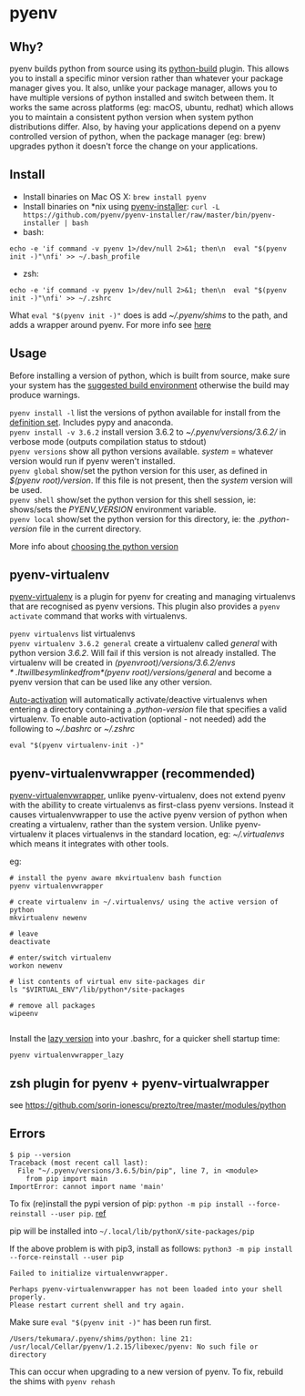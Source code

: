 # pyenv

## Why?

pyenv builds python from source using its [python-build](https://github.com/pyenv/pyenv/tree/master/plugins/python-build) plugin. This allows you to install a specific minor version rather than whatever your package manager gives you. It also, unlike your package manager, allows you to have multiple versions of python installed and switch between them. It works the same across platforms (eg: macOS, ubuntu, redhat) which allows you to maintain a consistent python version when system python distributions differ. Also, by having your applications depend on a pyenv controlled version of python, when the package manager (eg: brew) upgrades python it doesn't force the change on your applications.

##  Install

* Install binaries on Mac OS X: ```brew install pyenv```
* Install binaries on *nix using [pyenv-installer](https://github.com/pyenv/pyenv-installer): ```curl -L https://github.com/pyenv/pyenv-installer/raw/master/bin/pyenv-installer | bash```
* bash: 
```
echo -e 'if command -v pyenv 1>/dev/null 2>&1; then\n  eval "$(pyenv init -)"\nfi' >> ~/.bash_profile
```
* zsh:
```
echo -e 'if command -v pyenv 1>/dev/null 2>&1; then\n  eval "$(pyenv init -)"\nfi' >> ~/.zshrc
```

What ```eval "$(pyenv init -)"``` does is add *~/.pyenv/shims* to the path, and adds a wrapper around pyenv. For more info see [here](https://github.com/pyenv/pyenv#advanced-configuration)

## Usage

Before installing a version of python, which is built from source, make sure your system has the [suggested build environment](https://github.com/pyenv/pyenv/wiki#suggested-build-environment) otherwise the build may produce warnings.

```pyenv install -l``` list the versions of python available for install from the [definition set](https://github.com/pyenv/pyenv/tree/master/plugins/python-build/share/python-build). Includes pypy and anaconda.  
```pyenv install -v 3.6.2``` install version 3.6.2 to *~/.pyenv/versions/3.6.2/* in verbose mode (outputs compilation status to stdout)  
```pyenv versions``` show all python versions available. *system* =  whatever version would run if pyenv weren't installed.  
```pyenv global``` show/set the python version for this user, as defined in *$(pyenv root)/version*. If this file is not present, then the *system* version will be used.  
```pyenv shell``` show/set the python version for this shell session, ie: shows/sets the *PYENV_VERSION* environment variable.  
```pyenv local``` show/set the python version for this directory, ie: the *.python-version* file in the current directory.

More info about [choosing the python version](https://github.com/pyenv/pyenv#choosing-the-python-version)

## pyenv-virtualenv

[pyenv-virtualenv](https://github.com/pyenv/pyenv-virtualenv) is a plugin for pyenv for creating and managing virtualenvs that are recognised as pyenv versions. This plugin also provides a ```pyenv activate``` command that works with virtualenvs.

```pyenv virtualenvs``` list virtualenvs  
```pyenv virtualenv 3.6.2 general``` create a virtualenv called *general* with python version *3.6.2*. Will fail if this version is not already installed. The virtualenv will be created in *$(pyenv root)/versions/3.6.2/envs*. It will be symlinked from *$(pyenv root)/versions/general* and become a pyenv version that can be used like any other version.  

[Auto-activation](https://github.com/pyenv/pyenv-virtualenv#activate-virtualenv) will automatically activate/deactive virtualenvs when entering a directory containing a *.python-version* file that specifies a valid virtualenv. To enable auto-activation (optional - not needed) add the following to *~/.bashrc* or *~/.zshrc*
```
eval "$(pyenv virtualenv-init -)"
```

## pyenv-virtualenvwrapper (recommended)

[pyenv-virtualenvwrapper](https://github.com/pyenv/pyenv-virtualenvwrapper), unlike pyenv-virtualenv, does not extend pyenv with the abillity to create virtualenvs as first-class pyenv versions. Instead it causes virtualenvwrapper to use the active pyenv version of python when creating a virtualenv, rather than the system version. Unlike pyenv-virtualenv it places virtualenvs in the standard location, eg: *~/.virtualenvs* which means it integrates with other tools.  

eg:
```
# install the pyenv aware mkvirtualenv bash function
pyenv virtualenvwrapper

# create virtualenv in ~/.virtualenvs/ using the active version of python
mkvirtualenv newenv

# leave
deactivate

# enter/switch virtualenv
workon newenv

# list contents of virtual env site-packages dir 
ls "$VIRTUAL_ENV"/lib/python*/site-packages 

# remove all packages
wipeenv


```

Install the [lazy version](https://virtualenvwrapper.readthedocs.io/en/latest/install.html?highlight=lazy#lazy-loading) into your .bashrc, for a quicker shell startup time:
```
pyenv virtualenvwrapper_lazy
```

## zsh plugin for pyenv + pyenv-virtualwrapper

see https://github.com/sorin-ionescu/prezto/tree/master/modules/python

## Errors

```
$ pip --version
Traceback (most recent call last):
  File "~/.pyenv/versions/3.6.5/bin/pip", line 7, in <module>
    from pip import main
ImportError: cannot import name 'main'
```

To fix (re)install the pypi version of pip:  ```python -m pip install --force-reinstall --user pip```. [ref](https://github.com/pyenv/pyenv/issues/1141)

pip will be installed into ```~/.local/lib/pythonX/site-packages/pip```

If the above problem is with pip3, install as follows: ```python3 -m pip install --force-reinstall --user pip```


```
Failed to initialize virtualenvwrapper.

Perhaps pyenv-virtualenvwrapper has not been loaded into your shell properly.
Please restart current shell and try again.
```

Make sure `eval "$(pyenv init -)"` has been run first. 


```
/Users/tekumara/.pyenv/shims/python: line 21: /usr/local/Cellar/pyenv/1.2.15/libexec/pyenv: No such file or directory
```
This can occur when upgrading to a new version of pyenv. To fix, rebuild the shims with `pyenv rehash`